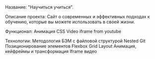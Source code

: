 Название: "Научиться учиться". 

Описание проекта:
Сайт о современных и эффективных подходах к обучению, которые вы можете использовать в своей жизни.

Функционал:
Анимация CSS
Video iframe from youtube

Технологии:
Методология БЭМ с файловой структурой Nested
Git
Позиционирование элементов
Flexbox
Grid Layout
Анимация, кейфреймы и трансформация
Iframe видео
